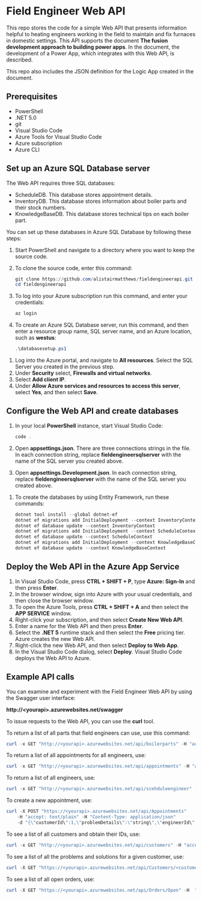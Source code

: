 # Field Engineer Web API

This repo stores the code for a simple Web API that presents information helpful to heating engineers working in the field to maintain and fix furnaces in domestic settings. This API supports the document **The fusion development approach to building power apps**. In the document, the development of a Power App, which integrates with this Web API, is described.

This repo also includes the JSON definition for the Logic App created in the document.

## Prerequisites

- PowerShell
- .NET 5.0
- git
- Visual Studio Code
- Azure Tools for Visual Studio Code
- Azure subscription
- Azure CLI

## Set up an Azure SQL Database server

The Web API requires three SQL databases:

- ScheduleDB. This database stores appointment details.
- InventoryDB. This database stores information about boiler parts and their stock numbers.
- KnowledgeBaseDB. This database stores technical tips on each boiler part.

You can set up these databases in Azure SQL Database by following these steps:

1. Start PowerShell and navigate to a directory where you want to keep the source code.
1. To clone the source code, enter this command:

    <!-- TODO: Update this URL, when we know the final repo location -->
    ```powershell
    git clone https://github.com/alistairmatthews/fieldengineerapi.git
    cd fieldengineerapi
    ```

1. To log into your Azure subscription run this command, and enter your credentials:

    ```powershell
    az login
    ```

1. To create an Azure SQL Database server, run this command, and then enter a resource group name, SQL server name, and an Azure location, such as **westus**:

    ```powershell
    .\databasesetup.ps1
    ```

<!-- TODO: execute the SQL scripts here. -->

1. Log into the Azure portal, and navigate to **All resources**. Select the SQL Server you created in the previous step.
1. Under **Security** select, **Firewalls and virtual networks**.
1. Select **Add client IP**.
1. Under **Allow Azure services and resources to access this server**, select **Yes**, and then select **Save**.

## Configure the Web API and create databases

1. In your local **PowerShell** instance, start Visual Studio Code:

    ```powershell
    code .
    ```

1. Open **appsettings.json**. There are three connections strings in the file. In each connection string, replace **fieldengineersqlserver** with the name of the SQL server you created above.
1. Open **appsettings.Development.json**. In each connection string, replace **fieldengineersqlserver** with the name of the SQL server you created above.

<!-- TODO: Remove these calls when the SQL Scripts are complete -->

1. To create the databases by using Entity Framework, run these commands:

    ```powershell
    dotnet tool install --global dotnet-ef
    dotnet ef migrations add InitialDeployment --context InventoryContext --output-dir Migrations/Inventory
    dotnet ef database update --context InventoryContext
    dotnet ef migrations add InitialDeployment --context ScheduleContext --output-dir Migrations/Schedule
    dotnet ef database update --context ScheduleContext
    dotnet ef migrations add InitialDeployment --context KnowledgeBaseContext --output-dir Migrations/KnowledgeBase
    dotnet ef database update --context KnowledgeBaseContext
    ```

## Deploy the Web API in the Azure App Service

1. In Visual Studio Code, press **CTRL + SHIFT + P**, type **Azure: Sign-In** and then press **Enter**.
1. In the browser window, sign into Azure with your usual credentials, and then close the browser window.
1. To open the Azure Tools, press **CTRL + SHIFT + A** and then select the **APP SERVICE** window.
1. Right-click your subscription, and then select **Create New Web API**.
1. Enter a name for the Web API and then press **Enter**.
1. Select the **.NET 5** runtime stack and then select the **Free** pricing tier. Azure creates the new Web API.
1. Right-click the new Web API, and then select **Deploy to Web App**.
1. In the Visual Studio Code dialog, select **Deploy**. Visual Studio Code deploys the Web API to Azure.

## Example API calls

You can examine and experiment with the Field Engineer Web API by using the Swagger user interface:

**http://&lt;yourapi&gt;.azurewebsites.net/swagger**

To issue requests to the Web API, you can use the **curl** tool.

To return a list of all parts that field engineers can use, use this command:

```powershell
curl -x GET "http://<yourapi>.azurewebsites.net/api/boilerparts" -H "accept: text/plain"
```

To return a list of all appointments for all engineers, use:

```powershell
curl -x GET "http://<yourapi>.azurewebsites.net/api/appointments" -H "accept: text/plain"
```

To return a list of all engineers, use:

```powershell
curl -x GET "http://<yourapi>.azurewebsites.net/api/scehduleengineer" -H "accept: text/plain"
```

To create a new appointment, use:

```powershell
curl -X POST "https://<yourapi>.azurewebsites.net/api/Appointments" 
    -H "accept: text/plain" -H "Content-Type: application/json" 
    -d "{\"customerId\":1,\"problemDetails\":\"string\",\"engineerId\": <Guid>,\"startDateTime\":\"2021-03-22T14:23:45.434Z\"}
```

To see a list of all customers and obtain their IDs, use:

```powershell
curl -x GET "http://<yourapi>.azurewebsites.net/api/customers" -H "accept: text/plain"
```

To see a list of all the problems and solutions for a given customer, use:

```powershell
curl -X GET "https://<yourapi>.azurewebsites.net/api/Customers/<customersid>/Notes" -H  "accept: text/plain"
```

To see a list of all open orders, use:

```powershell
curl -X GET "https://<yourapi>.azurewebsites.net/api/Orders/Open" -H  "accept: text/plain"
```